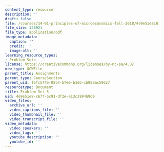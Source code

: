 ```yaml
---
content_type: resource
description: ''
draft: false
file: /courses/14-01-principles-of-microeconomics-fall-2018/4e9e51e8c67f6c91df2ee13c2994b9d0_MIT14_01F18_pset5.pdf
file_size: 128921
file_type: application/pdf
image_metadata:
  caption: ''
  credit: ''
  image-alt: ''
learning_resource_types:
- Problem Sets
license: https://creativecommons.org/licenses/by-nc-sa/4.0/
ocw_type: OCWFile
parent_title: Assignments
parent_type: CourseSection
parent_uid: f5fc574e-08b4-b7ee-b1eb-cb08aac59627
resourcetype: Document
title: Problem Set 5
uid: 4e9e51e8-c67f-6c91-df2e-e13c2994b9d0
video_files:
  archive_url: ''
  video_captions_file: ''
  video_thumbnail_file: ''
  video_transcript_file: ''
video_metadata:
  video_speakers: ''
  video_tags: ''
  youtube_description: ''
  youtube_id: ''
---
```

